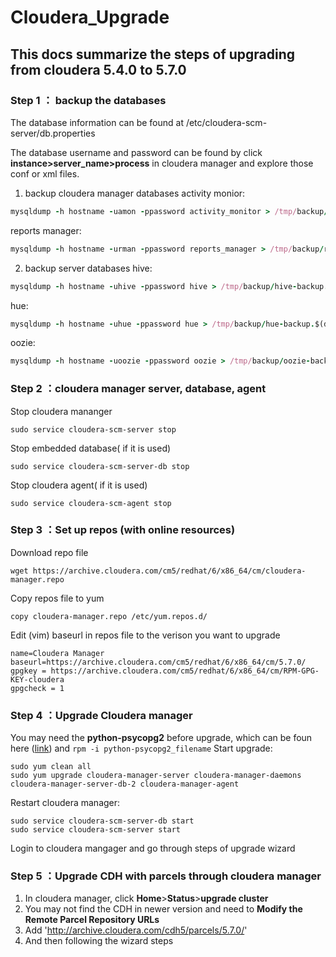 # Cloudera_Upgrade

## This docs summarize the steps of upgrading from cloudera 5.4.0 to 5.7.0

### Step 1 ： backup the databases
The database information can be found at /etc/cloudera-scm-server/db.properties

The database username and password can be found by click __instance__**>**__server_name__**>**__process__ in cloudera manager and explore those conf or xml files.
1. backup cloudera manager databases
activity monior:
```ruby  
mysqldump -h hostname -uamon -ppassword activity_monitor > /tmp/backup/amon-backup.$(date +%Y%m%d).sql
```
reports manager:
```ruby
mysqldump -h hostname -urman -ppassword reports_manager > /tmp/backup/rman-backup.$(date +%Y%m%d).sql
```
2. backup server databases
hive:
```ruby  
mysqldump -h hostname -uhive -ppassword hive > /tmp/backup/hive-backup.$(date +%Y%m%d).sql
```  
hue:
```ruby  
mysqldump -h hostname -uhue -ppassword hue > /tmp/backup/hue-backup.$(date +%Y%m%d).sql
```  
oozie:
```ruby  
mysqldump -h hostname -uoozie -ppassword oozie > /tmp/backup/oozie-backup.$(date +%Y%m%d).sql
```  
### Step 2 ：cloudera manager server, database, agent
Stop cloudera mananger
``` 
sudo service cloudera-scm-server stop
```  
Stop embedded database( if it is used)
``` 
sudo service cloudera-scm-server-db stop
``` 
Stop cloudera agent( if it is used)
``` 
sudo service cloudera-scm-agent stop
``` 
### Step 3 ：Set up repos (with online resources)
Download repo file
``` 
wget https://archive.cloudera.com/cm5/redhat/6/x86_64/cm/cloudera-manager.repo
``` 
Copy repos file to yum
``` 
copy cloudera-manager.repo /etc/yum.repos.d/
``` 
Edit (vim) baseurl in repos file to the verison you want to upgrade
``` 
name=Cloudera Manager
baseurl=https://archive.cloudera.com/cm5/redhat/6/x86_64/cm/5.7.0/
gpgkey = https://archive.cloudera.com/cm5/redhat/6/x86_64/cm/RPM-GPG-KEY-cloudera
gpgcheck = 1
``` 
### Step 4 ：Upgrade Cloudera manager
You may need the __python-psycopg2__ before upgrade, which can be foun here ([link](http://yum.oracle.com/repo/OracleLinux/OL6/8/base/x86_64/index.html)) and `rpm -i python-psycopg2_filename` 
Start upgrade:
``` 
sudo yum clean all
sudo yum upgrade cloudera-manager-server cloudera-manager-daemons cloudera-manager-server-db-2 cloudera-manager-agent
``` 
Restart cloudera manager:
```
sudo service cloudera-scm-server-db start
sudo service cloudera-scm-server start
```

Login to cloudera mangager and go through steps of upgrade wizard

### Step 5 ：Upgrade CDH with parcels through cloudera manager

1. In cloudera manager, click __Home__>__Status__>__upgrade cluster__
2. You may not find the CDH in newer version and  need to __Modify the Remote Parcel Repository URLs__
3. Add 'http://archive.cloudera.com/cdh5/parcels/5.7.0/'
4. And then following the wizard steps





